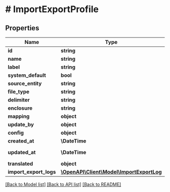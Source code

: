 # # ImportExportProfile

## Properties

Name | Type | Description | Notes
------------ | ------------- | ------------- | -------------
**id** | **string** |  | [optional]
**name** | **string** |  | [optional]
**label** | **string** |  |
**system_default** | **bool** |  | [optional]
**source_entity** | **string** |  |
**file_type** | **string** |  |
**delimiter** | **string** |  |
**enclosure** | **string** |  |
**mapping** | **object** |  | [optional]
**update_by** | **object** |  | [optional]
**config** | **object** |  | [optional]
**created_at** | **\DateTime** |  | [readonly]
**updated_at** | **\DateTime** |  | [optional] [readonly]
**translated** | **object** |  | [optional]
**import_export_logs** | [**\OpenAPI\Client\Model\ImportExportLog**](ImportExportLog.md) |  | [optional]

[[Back to Model list]](../../README.md#models) [[Back to API list]](../../README.md#endpoints) [[Back to README]](../../README.md)
